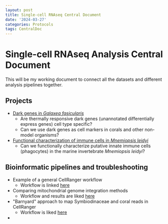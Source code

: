 ```yaml
---
layout: post
title: Single-cell RNAseq Central Document
date: '2024-03-27'
categories: Protocols
tags: CentralDoc
---
```


# Single-cell RNAseq Analysis Central Document

This will be my working document to connect all the datasets and different analysis pipelines together. 

## Projects

* [Dark genes in *Galaxea fasicularis*](https://github.com/kevinhwong1/DarkGenes_Bleaching_Comparison)
    * Are thermally responsive dark genes (unannotated differentially express genes) cell type specific? 
    * Can we use dark genes as cell markers in corals and other non-model organisms?
* [Functional characterization of immune cells in *Mnemiopsis leidyi*](https://github.com/kevinhwong1/Mnemi_Phagocyte)
    * Can we functionally characterize putative innate immune cells (phagocytes) in the marine invertebrate *Mnemiopsis leidyi*?

## Bioinformatic pipelines and troubleshooting

* Example of a general CellRanger workflow
    * Workflow is linked [here](https://github.com/kevinhwong1/KevinHWong_Notebook/blob/master/_posts/2023-09-05-Gfas-Dark-Genes-Single-cell-preliminary-analysis.md)
* Comparing mitochondrial genome integration methods
    * Workflow and results are liked [here](https://github.com/kevinhwong1/KevinHWong_Notebook/blob/master/_posts/2024-03-27-Testing-CellRanger-mitochondrial-genome-integration-approached-for-scRNAseq-data.md)
* "Barnyard" approach to map Symbiodinaceae and coral reads in CellRanger
    * Workflow is liked [here](https://github.com/kevinhwong1/KevinHWong_Notebook/blob/master/_posts/2024-01-31-Gfas_Dtrenchii%20_CellRanger_Analysis.md)
* 
